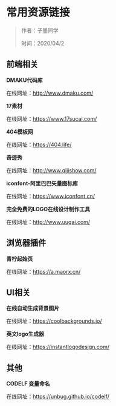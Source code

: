 # 常用资源链接

> 作者：子墨同学
>
> 时间：2020/04/2

## 前端相关

**DMAKU代码库**

在线网址：http://www.dmaku.com/

**17素材**

在线网址：https://www.17sucai.com/

**404模板网**

在线网址：https://404.life/

**奇迹秀**

在线网址：http://www.qijishow.com/

**iconfont-阿里巴巴矢量图标库**

在线网址：https://www.iconfont.cn/

**完全免费的LOGO在线设计制作工具**

在线网址：http://www.uugai.com/

## 浏览器插件

**青柠起始页**

在线网址：https://a.maorx.cn/

## UI相关

**在线自动生成背景图片**

在线网址：https://coolbackgrounds.io/

**英文logo生成器**

在线网址：https://instantlogodesign.com/

## 其他

**CODELF 变量命名**

在线网址：https://unbug.github.io/codelf/